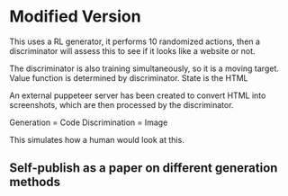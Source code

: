 # Modified Version

This uses a RL generator, it performs 10 randomized actions, then a discriminator will assess this to see if it looks like a website or not.

The discriminator is also training simultaneously, so it is a moving target.
Value function is determined by discriminator.
State is the HTML

An external puppeteer server has been created to convert HTML into screenshots, which are then processed by the discriminator.

Generation = Code
Discrimination = Image

This simulates how a human would look at this.

## Self-publish as a paper on different generation methods
